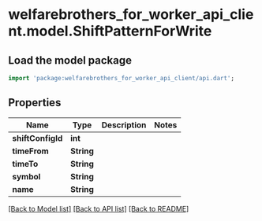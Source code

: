 # welfarebrothers_for_worker_api_client.model.ShiftPatternForWrite

## Load the model package
```dart
import 'package:welfarebrothers_for_worker_api_client/api.dart';
```

## Properties
Name | Type | Description | Notes
------------ | ------------- | ------------- | -------------
**shiftConfigId** | **int** |  | 
**timeFrom** | **String** |  | 
**timeTo** | **String** |  | 
**symbol** | **String** |  | 
**name** | **String** |  | 

[[Back to Model list]](../README.md#documentation-for-models) [[Back to API list]](../README.md#documentation-for-api-endpoints) [[Back to README]](../README.md)


